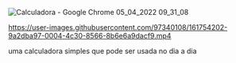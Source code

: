 ![Calculadora - Google Chrome 05_04_2022 09_31_08](https://user-images.githubusercontent.com/97340108/161754156-caaf80ad-7a01-43b5-a9db-b52ca83268fb.png)


https://user-images.githubusercontent.com/97340108/161754202-9a2dba97-0004-4c30-8566-8b6e6a9dacf9.mp4


uma calculadora simples que pode ser usada no dia a dia 

